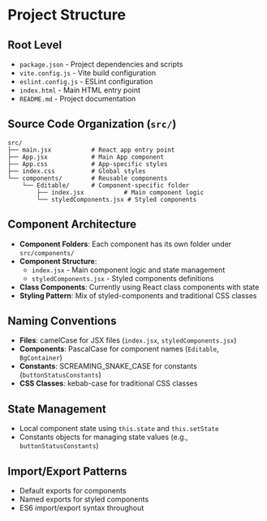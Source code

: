# Project Structure

## Root Level
- `package.json` - Project dependencies and scripts
- `vite.config.js` - Vite build configuration
- `eslint.config.js` - ESLint configuration
- `index.html` - Main HTML entry point
- `README.md` - Project documentation

## Source Code Organization (`src/`)
```
src/
├── main.jsx           # React app entry point
├── App.jsx            # Main App component
├── App.css            # App-specific styles
├── index.css          # Global styles
└── components/        # Reusable components
    └── Editable/      # Component-specific folder
        ├── index.jsx           # Main component logic
        └── styledComponents.jsx # Styled components
```

## Component Architecture
- **Component Folders**: Each component has its own folder under `src/components/`
- **Component Structure**: 
  - `index.jsx` - Main component logic and state management
  - `styledComponents.jsx` - Styled components definitions
- **Class Components**: Currently using React class components with state
- **Styling Pattern**: Mix of styled-components and traditional CSS classes

## Naming Conventions
- **Files**: camelCase for JSX files (`index.jsx`, `styledComponents.jsx`)
- **Components**: PascalCase for component names (`Editable`, `BgContainer`)
- **Constants**: SCREAMING_SNAKE_CASE for constants (`buttonStatusConstants`)
- **CSS Classes**: kebab-case for traditional CSS classes

## State Management
- Local component state using `this.state` and `this.setState`
- Constants objects for managing state values (e.g., `buttonStatusConstants`)

## Import/Export Patterns
- Default exports for components
- Named exports for styled components
- ES6 import/export syntax throughout